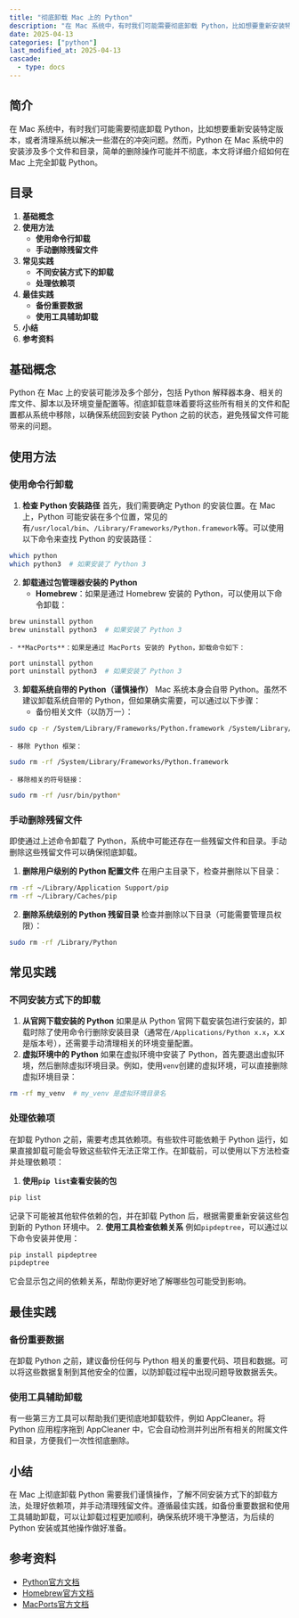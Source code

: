 ```yaml
---
title: "彻底卸载 Mac 上的 Python"
description: "在 Mac 系统中，有时我们可能需要彻底卸载 Python，比如想要重新安装特定版本，或者清理系统以解决一些潜在的冲突问题。然而，Python 在 Mac 系统中的安装涉及多个文件和目录，简单的删除操作可能并不彻底，本文将详细介绍如何在 Mac 上完全卸载 Python。"
date: 2025-04-13
categories: ["python"]
last_modified_at: 2025-04-13
cascade:
  - type: docs
---
```



## 简介
在 Mac 系统中，有时我们可能需要彻底卸载 Python，比如想要重新安装特定版本，或者清理系统以解决一些潜在的冲突问题。然而，Python 在 Mac 系统中的安装涉及多个文件和目录，简单的删除操作可能并不彻底，本文将详细介绍如何在 Mac 上完全卸载 Python。

<!-- more -->
## 目录
1. **基础概念**
2. **使用方法**
    - **使用命令行卸载**
    - **手动删除残留文件**
3. **常见实践**
    - **不同安装方式下的卸载**
    - **处理依赖项**
4. **最佳实践**
    - **备份重要数据**
    - **使用工具辅助卸载**
5. **小结**
6. **参考资料**

## 基础概念
Python 在 Mac 上的安装可能涉及多个部分，包括 Python 解释器本身、相关的库文件、脚本以及环境变量配置等。彻底卸载意味着要将这些所有相关的文件和配置都从系统中移除，以确保系统回到安装 Python 之前的状态，避免残留文件可能带来的问题。

## 使用方法

### 使用命令行卸载
1. **检查 Python 安装路径**
首先，我们需要确定 Python 的安装位置。在 Mac 上，Python 可能安装在多个位置，常见的有`/usr/local/bin`、`/Library/Frameworks/Python.framework`等。可以使用以下命令来查找 Python 的安装路径：
```bash
which python
which python3  # 如果安装了 Python 3
```
2. **卸载通过包管理器安装的 Python**
    - **Homebrew**：如果是通过 Homebrew 安装的 Python，可以使用以下命令卸载：
```bash
brew uninstall python
brew uninstall python3  # 如果安装了 Python 3
```
    - **MacPorts**：如果是通过 MacPorts 安装的 Python，卸载命令如下：
```bash
port uninstall python
port uninstall python3  # 如果安装了 Python 3
```
3. **卸载系统自带的 Python（谨慎操作）**
Mac 系统本身会自带 Python。虽然不建议卸载系统自带的 Python，但如果确实需要，可以通过以下步骤：
    - 备份相关文件（以防万一）：
```bash
sudo cp -r /System/Library/Frameworks/Python.framework /System/Library/Frameworks/Python.framework.backup
```
    - 移除 Python 框架：
```bash
sudo rm -rf /System/Library/Frameworks/Python.framework
```
    - 移除相关的符号链接：
```bash
sudo rm -rf /usr/bin/python*
```

### 手动删除残留文件
即使通过上述命令卸载了 Python，系统中可能还存在一些残留文件和目录。手动删除这些残留文件可以确保彻底卸载。
1. **删除用户级别的 Python 配置文件**
在用户主目录下，检查并删除以下目录：
```bash
rm -rf ~/Library/Application Support/pip
rm -rf ~/Library/Caches/pip
```
2. **删除系统级别的 Python 残留目录**
检查并删除以下目录（可能需要管理员权限）：
```bash
sudo rm -rf /Library/Python
```

## 常见实践

### 不同安装方式下的卸载
1. **从官网下载安装的 Python**
如果是从 Python 官网下载安装包进行安装的，卸载时除了使用命令行删除安装目录（通常在`/Applications/Python x.x`，x.x 是版本号），还需要手动清理相关的环境变量配置。
2. **虚拟环境中的 Python**
如果在虚拟环境中安装了 Python，首先要退出虚拟环境，然后删除虚拟环境目录。例如，使用`venv`创建的虚拟环境，可以直接删除虚拟环境目录：
```bash
rm -rf my_venv  # my_venv 是虚拟环境目录名
```

### 处理依赖项
在卸载 Python 之前，需要考虑其依赖项。有些软件可能依赖于 Python 运行，如果直接卸载可能会导致这些软件无法正常工作。在卸载前，可以使用以下方法检查并处理依赖项：
1. **使用`pip list`查看安装的包**
```bash
pip list
```
记录下可能被其他软件依赖的包，并在卸载 Python 后，根据需要重新安装这些包到新的 Python 环境中。
2. **使用工具检查依赖关系**
例如`pipdeptree`，可以通过以下命令安装并使用：
```bash
pip install pipdeptree
pipdeptree
```
它会显示包之间的依赖关系，帮助你更好地了解哪些包可能受到影响。

## 最佳实践

### 备份重要数据
在卸载 Python 之前，建议备份任何与 Python 相关的重要代码、项目和数据。可以将这些数据复制到其他安全的位置，以防卸载过程中出现问题导致数据丢失。

### 使用工具辅助卸载
有一些第三方工具可以帮助我们更彻底地卸载软件，例如 AppCleaner。将 Python 应用程序拖到 AppCleaner 中，它会自动检测并列出所有相关的附属文件和目录，方便我们一次性彻底删除。

## 小结
在 Mac 上彻底卸载 Python 需要我们谨慎操作，了解不同安装方式下的卸载方法，处理好依赖项，并手动清理残留文件。遵循最佳实践，如备份重要数据和使用工具辅助卸载，可以让卸载过程更加顺利，确保系统环境干净整洁，为后续的 Python 安装或其他操作做好准备。

## 参考资料
- [Python官方文档](https://docs.python.org/)
- [Homebrew官方文档](https://docs.brew.sh/)
- [MacPorts官方文档](https://www.macports.org/)